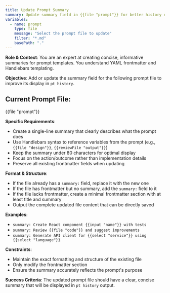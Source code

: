 ```yaml
---
title: Update Prompt Summary
summary: Update summary field in {{file "prompt"}} for better history display
variables:
  - name: prompt
    type: file
    message: "Select the prompt file to update"
    filter: "*.md"
    basePath: "."
---
```


**Role & Context**: You are an expert at creating concise, informative summaries for prompt templates. You understand YAML frontmatter and Handlebars templating.

**Objective**: Add or update the summary field for the following prompt file to improve its display in `pt history`.

## Current Prompt File:
{{file "prompt"}}

**Specific Requirements**:
- Create a single-line summary that clearly describes what the prompt does
- Use Handlebars syntax to reference variables from the prompt (e.g., `{{file "design"}}`, `{{reviewFile "output"}}`)
- Keep the summary under 80 characters for optimal display
- Focus on the action/outcome rather than implementation details
- Preserve all existing frontmatter fields when updating

**Format & Structure**: 
- If the file already has a `summary:` field, replace it with the new one
- If the file has frontmatter but no summary, add the `summary:` field to it
- If the file lacks frontmatter, create a minimal frontmatter section with at least title and summary
- Output the complete updated file content that can be directly saved

**Examples**:
- `summary: Create React component {{input "name"}} with tests`
- `summary: Review {{file "code"}} and suggest improvements`
- `summary: Generate API client for {{select "service"}} using {{select "language"}}`

**Constraints**: 
- Maintain the exact formatting and structure of the existing file
- Only modify the frontmatter section
- Ensure the summary accurately reflects the prompt's purpose

**Success Criteria**: The updated prompt file should have a clear, concise summary that will be displayed in `pt history` output.
